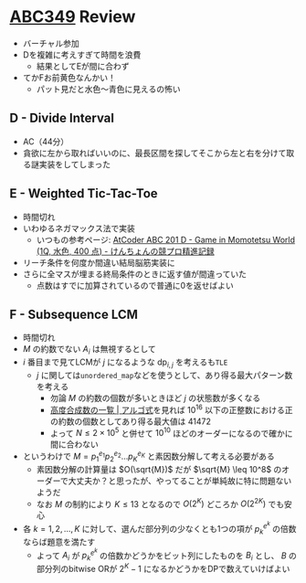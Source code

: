 # [ABC349](https://atcoder.jp/contests/abc349/standings) Review
- バーチャル参加
- Dを複雑に考えすぎて時間を浪費
  - 結果としてEが間に合わず
- てかFお前黄色なんかい！
  - パット見だと水色～青色に見えるの怖い

## D - Divide Interval
- AC（44分）
- 貪欲に左から取ればいいのに、最長区間を探してそこから左と右を分けて取る謎実装をしてしまった

## E - Weighted Tic-Tac-Toe
- 時間切れ
- いわゆるネガマックス法で実装
  - いつもの参考ページ: [AtCoder ABC 201 D - Game in Momotetsu World (1Q, 水色, 400 点) - けんちょんの競プロ精進記録](https://drken1215.hatenablog.com/entry/2023/07/21/235300)
- リーチ条件を何度か間違い結局脳筋実装に
- さらに全マスが埋まる終局条件のときに返す値が間違っていた
  - 点数はすでに加算されているので普通に0を返せばよい

## F - Subsequence LCM
- 時間切れ
- $M$ の約数でない $A_i$ は無視するとして
- $i$ 番目まで見てLCMが $j$ になるような $\mathrm{dp}_{i,j}$ を考えるも`TLE`
  - $j$ に関しては`unordered_map`などを使うとして、あり得る最大パターン数を考える
    - 勿論 $M$ の約数の個数が多いときほど $j$ の状態数が多くなる
    - [高度合成数の一覧 | アルゴ式](https://algo-method.com/descriptions/92)を見れば $10^{16}$ 以下の正整数における正の約数の個数としてあり得る最大値は $41472$
    - よって $N \leq 2 \times 10^5$ と併せて $10^{10}$ ほどのオーダーになるので確かに間に合わない
- というわけで $M = p_1^{e_1}p_2^{e_2} \dots p_K^{e_K}$ と素因数分解して考える必要がある
  - 素因数分解の計算量は $O(\sqrt{M})$ だが $\sqrt{M} \leq 10^8$ のオーダーで大丈夫か？と思ったが、やってることが単純故に特に問題ないようだ
  - なお $M$ の制約により $K \leq 13$ となるので $O(2^K)$ どころか $O(2^{2K})$ でも安心
- 各 $k = 1, 2, \dots, K$ に対して、選んだ部分列の少なくとも1つの項が $p_k^{e^k}$ の倍数ならば題意を満たす
  - よって $A_i$ が $p_k^{e^k}$ の倍数かどうかをビット列にしたものを $B_i$ とし、 $B$ の部分列のbitwise ORが $2^K - 1$ になるかどうかをDPで数えていけばよい

